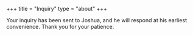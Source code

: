 +++
title = "Inquiry"
type = "about"
+++

Your inquiry has been sent to Joshua, and he will respond at his earliest convenience. Thank you for your patience.

